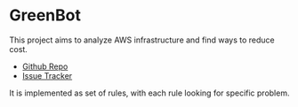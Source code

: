 # GreenBot

This project aims to analyze AWS infrastructure and find ways to reduce cost. 

- [Github Repo](https://github.com/vinay-lodha/greenbot)
- [Issue Tracker](https://github.com/vinay-lodha/greenbot/issues) 

It is implemented as set of rules, with each rule looking for specific problem.

